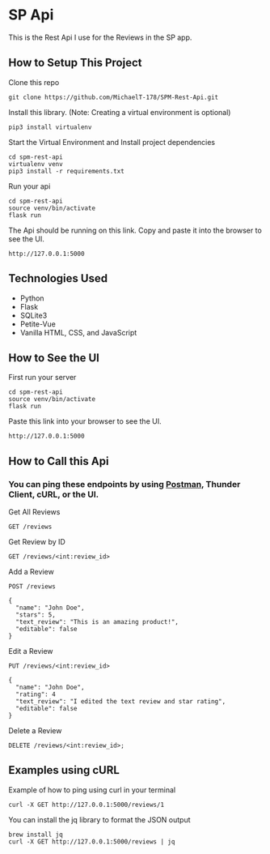 # SP Api
This is the Rest Api I use for the Reviews in the SP app.

## How to Setup This Project

Clone this repo 
```
git clone https://github.com/MichaelT-178/SPM-Rest-Api.git
```

Install this library. (Note: Creating a virtual environment is optional)
```
pip3 install virtualenv
```

Start the Virtual Environment and Install project dependencies
```
cd spm-rest-api
virtualenv venv
pip3 install -r requirements.txt
```

Run your api
```
cd spm-rest-api
source venv/bin/activate
flask run
```
The Api should be running on this link. Copy and paste it into the browser to see the UI.
```
http://127.0.0.1:5000
```

## Technologies Used
- Python
- Flask
- SQLite3
- Petite-Vue
- Vanilla HTML, CSS, and JavaScript

## How to See the UI
First run your server
```
cd spm-rest-api
source venv/bin/activate
flask run
```

Paste this link into your browser to see the UI.
```
http://127.0.0.1:5000
```

## How to Call this Api
### You can ping these endpoints by using [Postman](https://marketplace.visualstudio.com/items?itemName=Postman.postman-for-vscode), Thunder Client, cURL, or the UI.

Get All Reviews
```
GET /reviews
```

Get Review by ID
```
GET /reviews/<int:review_id>
```

Add a Review
```
POST /reviews

{
  "name": "John Doe",
  "stars": 5,
  "text_review": "This is an amazing product!",
  "editable": false
}
```

Edit a Review
```
PUT /reviews/<int:review_id>

{
  "name": "John Doe",
  "rating": 4
  "text_review": "I edited the text review and star rating",
  "editable": false
}
```

Delete a Review
```
DELETE /reviews/<int:review_id>;
```

## Examples using cURL

Example of how to ping using curl in your terminal
```
curl -X GET http://127.0.0.1:5000/reviews/1
```

You can install the jq library to format the JSON output
```
brew install jq
curl -X GET http://127.0.0.1:5000/reviews | jq
```


